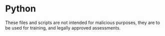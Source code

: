 # Python
These files and scripts are not intended for malicious purposes, they are to be used for training, and legally approved assessments.
